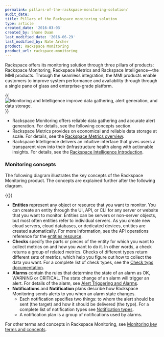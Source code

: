 ```yaml
---
permalink: pillars-of-the-rackspace-monitoring-solution/
audit_date:
title: Pillars of the Rackspace monitoring solution
type: article
created_date: '2016-03-03'
created_by: Shane Duan
last_modified_date: '2016-06-29'
last_modified_by: Nate Archer
product: Rackspace Monitoring
product_url: rackspace-monitoring
---
```


Rackspace offers its monitoring solution through three pillars of products: Rackspace Monitoring, Rackspace Metrics and Rackspace Intelligence—the MMI products. Through the seamless integration, the MMI products enable customers to improve system performance and availability through through a single pane of glass and enterprise-grade platform.

{{<image src="monitoring-mmi.svg" alt="Monitoring and Intelligence improve data gathering, alert generation, and data storage." alt="" title="">}}

- Rackspace Monitoring offers reliable data gathering and accurate alert generation. For details, see the following concepts section.
- Rackspace Metrics provides on economical and reliable data storage at scale. For details, see the [Rackspace Metrics overview](/support/how-to/rackspace-metrics-overview/).
- Rackspace Intelligence delivers an intuitive interface that gives users a transparent view into their (infrastructure health along with actionable insights. For details, see the [Rackspace Intelligence Introduction](/support/how-to/rackspace-intelligence/).


### Monitoring concepts

The following diagram illustrates the key concepts of the Rackspace Monitoring product.  The concepts are explained further after the following diagram.

{{<image src="rackspace-monitoring-concepts.png" alt="" title="">}}

- **Entities** represent any object or resource that you want to monitor. You can create an entity through the UI, API, or CLI for any server or website that you want to monitor. Entities can be servers or non-server objects, but most often entities refer to individual servers. As you create new cloud servers, cloud databases, or dedicated devices, entities are created automatically. For more information, see the API operations reference for the [entities resource](https://docs.rackspace.com/docs/cloud-monitoring/v1/developer-guide/#entities-operations).
- **Checks** specify the parts or pieces of the entity for which you want to collect metrics on and how you want to do it. In other words, a check returns a group of related metrics. Checks of different types return different sets of metrics, which help you figure out how to collect the data you want. For a complete list of check types, see the [Check typs documentation](https://docs.rackspace.com/docs/cloud-monitoring/v1/developer-guide/#document-tech-ref-info/check-type-reference).
- **Alarms**  contain the rules that determine the state of an alarm as OK, WARNING or CRITICAL. The state change of an alarm will trigger an alert. For details of the alarm, see [Alert Triggering and Alarms](https://docs.rackspace.com/docs/cloud-monitoring/v1/developer-guide/#document-tech-ref-info/alert-triggers-and-alarms).
- **Notifications** and **Notification** plans describe how Rackspace Monitoring sends alerts to you when an alarm state changes.
    - Each  notification specifies two things: to whom the alert should be sent (the target) and how it should be delivered (the type). For a complete list of notification types see [Notification types](https://docs.rackspace.com/docs/cloud-monitoring/v1/developer-guide/#document-api-operations/notification-type-operations).
    - A notification plan is a group of notifications used by alarms.

For other terms and concepts in Rackspace Monitoring, see [Monitoring key terms and concepts](https://docs.rackspace.com/docs/cloud-monitoring/v1/developer-guide/#monitoring-key-terms-and-concepts).
